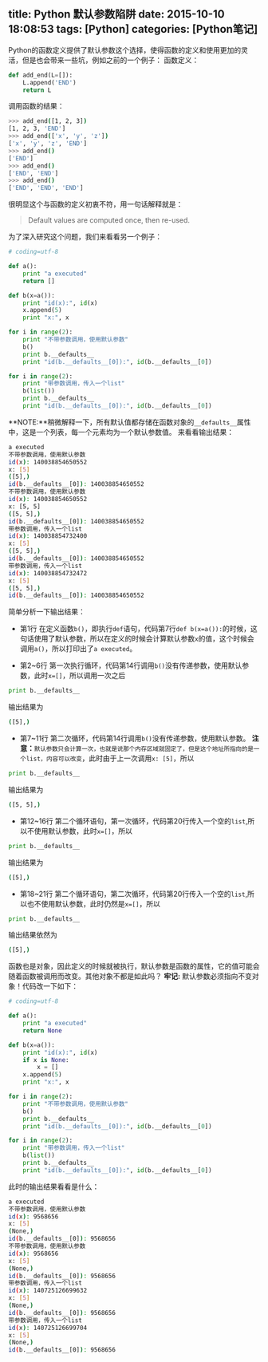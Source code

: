 title: Python 默认参数陷阱
date: 2015-10-10 18:08:53
tags: [Python]
categories: [Python笔记]
---
Python的函数定义提供了默认参数这个选择，使得函数的定义和使用更加的灵活，但是也会带来一些坑，例如之前的一个例子：
函数定义：
```python
def add_end(L=[]):
    L.append('END')
    return L
```
调用函数的结果：
```bash
>>> add_end([1, 2, 3])
[1, 2, 3, 'END']
>>> add_end(['x', 'y', 'z'])
['x', 'y', 'z', 'END']
>>> add_end()
['END']
>>> add_end()
['END', 'END']
>>> add_end()
['END', 'END', 'END']
```
很明显这个与函数的定义初衷不符，用一句话解释就是：
>Default values are computed once, then re-used.

为了深入研究这个问题，我们来看看另一个例子：
```python
# coding=utf-8

def a():
    print "a executed"
    return []

def b(x=a()):
    print "id(x):", id(x)
    x.append(5)
    print "x:", x

for i in range(2):
    print "不带参数调用，使用默认参数"
    b()
    print b.__defaults__
    print "id(b.__defaults__[0]):", id(b.__defaults__[0])

for i in range(2):
    print "带参数调用，传入一个list"
    b(list())
    print b.__defaults__
    print "id(b.__defaults__[0]):", id(b.__defaults__[0])
```
**NOTE:**稍微解释一下，所有默认值都存储在函数对象的`__defaults__`属性中，这是一个列表，每一个元素均为一个默认参数值。
来看看输出结果：
```bash
a executed
不带参数调用，使用默认参数
id(x): 140038854650552
x: [5]
([5],)
id(b.__defaults__[0]): 140038854650552
不带参数调用，使用默认参数
id(x): 140038854650552
x: [5, 5]
([5, 5],)
id(b.__defaults__[0]): 140038854650552
带参数调用，传入一个list
id(x): 140038854732400
x: [5]
([5, 5],)
id(b.__defaults__[0]): 140038854650552
带参数调用，传入一个list
id(x): 140038854732472
x: [5]
([5, 5],)
id(b.__defaults__[0]): 140038854650552
```
简单分析一下输出结果：
* 第1行
在定义函数`b()`，即执行`def`语句，代码第7行`def b(x=a()):`的时候，这句话使用了默认参数，所以在定义的时候会计算默认参数`x`的值，这个时候会调用`a()`，所以打印出了`a executed`。

* 第2~6行
第一次执行循环，代码第14行调用`b()`没有传递参数，使用默认参数，此时`x=[]`，所以调用一次之后
```python
print b.__defaults__
```
 输出结果为
```bash
([5],)
```

* 第7~11行
第二次循环，代码第14行调用`b()`没有传递参数，使用默认参数。
**注意：**`默认参数只会计算一次，也就是说那个内存区域就固定了，但是这个地址所指向的是一个list，内容可以改变`，此时由于上一次调用`x: [5]`，所以
```python
print b.__defaults__
```
 输出结果为
```bash
([5, 5],)
```

* 第12~16行
第二个循环语句，第一次循环，代码第20行传入一个空的`list`,所以不使用默认参数，此时`x=[]`，所以
```python
print b.__defaults__
```
 输出结果为
```bash
([5],)
```

* 第18~21行
第二个循环语句，第二次循环，代码第20行传入一个空的`list`,所以也不使用默认参数，此时仍然是`x=[]`，所以
```python
print b.__defaults__
```
 输出结果依然为
```bash
([5],)
```

函数也是对象，因此定义的时候就被执行，默认参数是函数的属性，它的值可能会随着函数被调用而改变。其他对象不都是如此吗？
**牢记:** 默认参数必须指向不变对象！代码改一下如下：
```python
# coding=utf-8

def a():
    print "a executed"
    return None

def b(x=a()):
    print "id(x):", id(x)
    if x is None:
        x = []
    x.append(5)
    print "x:", x

for i in range(2):
    print "不带参数调用，使用默认参数"
    b()
    print b.__defaults__
    print "id(b.__defaults__[0]):", id(b.__defaults__[0])

for i in range(2):
    print "带参数调用，传入一个list"
    b(list())
    print b.__defaults__
    print "id(b.__defaults__[0]):", id(b.__defaults__[0])
```
 此时的输出结果看看是什么：
```bash
a executed
不带参数调用，使用默认参数
id(x): 9568656
x: [5]
(None,)
id(b.__defaults__[0]): 9568656
不带参数调用，使用默认参数
id(x): 9568656
x: [5]
(None,)
id(b.__defaults__[0]): 9568656
带参数调用，传入一个list
id(x): 140725126699632
x: [5]
(None,)
id(b.__defaults__[0]): 9568656
带参数调用，传入一个list
id(x): 140725126699704
x: [5]
(None,)
id(b.__defaults__[0]): 9568656
```
